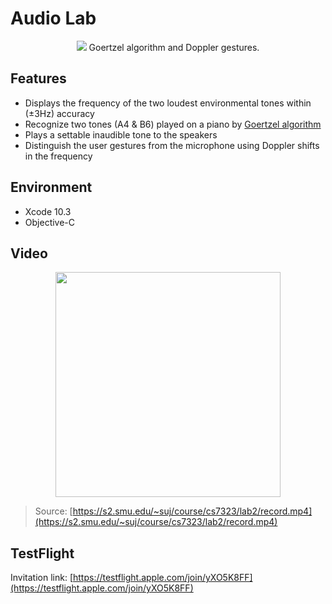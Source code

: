 # Audio Lab

<p align="center">
  <img src="https://user-images.githubusercontent.com/3107872/66265023-0174e880-e7d5-11e9-8e93-ae53d8acb139.png" />
  Goertzel algorithm and Doppler gestures.
</p>

## Features

* Displays the frequency of the two loudest environmental tones within (±3Hz) accuracy
* Recognize two tones (A4 & B6) played on a piano by [Goertzel algorithm](https://courses.cs.washington.edu/courses/cse466/12au/calendar/Goertzel-EETimes.pdf)
* Plays a settable inaudible tone to the speakers
* Distinguish the user gestures from the microphone using Doppler shifts in the frequency

## Environment

* Xcode 10.3
* Objective-C

## Video

<p align="center">
  <a href="https://s2.smu.edu/~suj/course/cs7323/lab2/record.mp4">
    <img height="360" src="https://user-images.githubusercontent.com/3107872/66265120-6e3cb280-e7d6-11e9-9e7c-ea4445c359f6.png" />
  </a>
</p>

> Source: [https://s2.smu.edu/~suj/course/cs7323/lab2/record.mp4](https://s2.smu.edu/~suj/course/cs7323/lab2/record.mp4)

## TestFlight

Invitation link: [https://testflight.apple.com/join/yXO5K8FF](https://testflight.apple.com/join/yXO5K8FF)